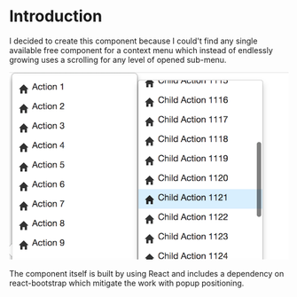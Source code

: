 # Introduction

I decided to create this component because I could't find any single available free component for 
a context menu which instead of endlessly growing uses a scrolling for any level of opened sub-menu.

![alt text](https://raw.githubusercontent.com/acierto/react-contextmenu-bootstrap/master/lib/docs/imgs/context-menu.png)

The component itself is built by using React and includes a dependency on react-bootstrap which mitigate 
the work with popup positioning.